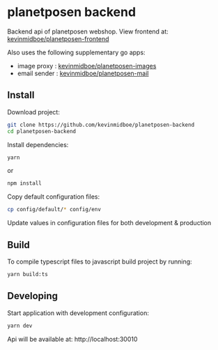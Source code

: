 # planetposen backend

Backend api of planetposen webshop. View frontend at: [kevinmidboe/planetposen-frontend](https://github.com/kevinmidboe/planetposen-frontend)

Also uses the following supplementary go apps:
 - image proxy  : [kevinmidboe/planetposen-images](https://github.com/kevinmidboe/planetposen-images)
 - email sender : [kevinmidboe/planetposen-mail](https://github.com/kevinmidboe/planetposen-mail)

## Install

Download project:

```bash
git clone https://github.com/kevinmidboe/planetposen-backend
cd planetposen-backend
```

Install dependencies:
```bash
yarn
```

or

```bash
npm install
```

Copy default configuration files:
```bash
cp config/default/* config/env
```

Update values in configuration files for both development & production

## Build
To compile typescript files to javascript build project by running:

```bash
yarn build:ts
```

## Developing

Start application with development configuration:

```bash
yarn dev
```

Api will be available at: http://localhost:30010

